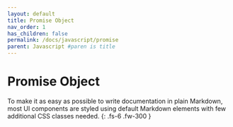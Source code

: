 ```yaml
---
layout: default
title: Promise Object
nav_order: 1
has_children: false
permalink: /docs/javascript/promise
parent: Javascript #paren is title
---
```


# Promise Object

To make it as easy as possible to write documentation in plain Markdown, most UI components are styled using default Markdown elements with few additional CSS classes needed.
{: .fs-6 .fw-300 }
